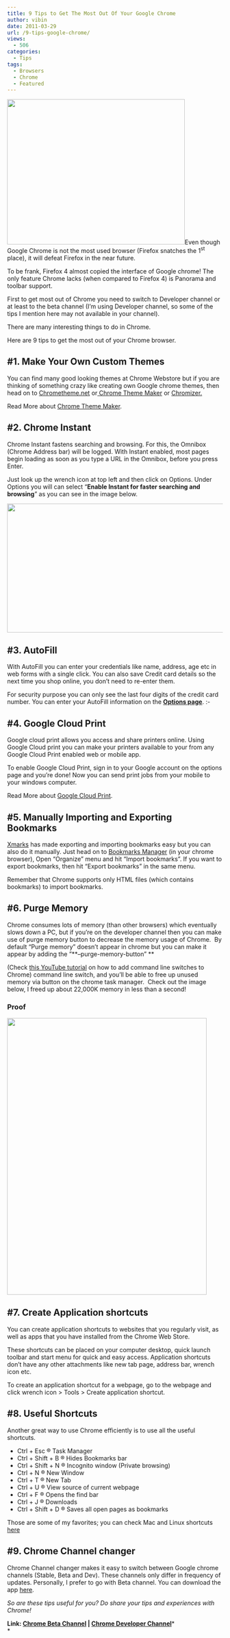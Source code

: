 ```yaml
---
title: 9 Tips to Get The Most Out Of Your Google Chrome
author: vibin
date: 2011-03-29
url: /9-tips-google-chrome/
views:
  - 506
categories:
  - Tips
tags:
  - Browsers
  - Chrome
  - Featured
---
```

<img class="size-full wp-image-39217 alignleft" title="Chrome King" src="http://cdn.devilsworkshop.org/files/2011/03/Chrome_King.png" alt="" width="415" height="339" />Even though Google Chrome is not the most used browser (Firefox snatches the 1<sup>st</sup> place), it will defeat Firefox in the near future.

To be frank, Firefox 4 almost copied the interface of Google chrome! The only feature Chrome lacks (when compared to Firefox 4) is Panorama and toolbar support.

First to get most out of Chrome you need to switch to Developer channel or at least to the beta channel (I’m using Developer channel, so some of the tips I mention here may not available in your channel).

There are many interesting things to do in Chrome.

Here are 9 tips to get the most out of your Chrome browser.

## #1. Make Your Own Custom Themes

You can find many good looking themes at Chrome Webstore but if you are thinking of something crazy like creating own Google chrome themes, then head on to <a href="http://www.chrometheme.net/" onclick="_gaq.push(['_trackEvent', 'outbound-article', 'http://www.chrometheme.net/', 'Chrometheme.net']);" >Chrometheme.net</a> or<a href="http://www.chromethememaker.com/" onclick="_gaq.push(['_trackEvent', 'outbound-article', 'http://www.chromethememaker.com/', ' Chrome Theme Maker']);" > Chrome Theme Maker</a> or <a href="http://chromizer.com/" onclick="_gaq.push(['_trackEvent', 'outbound-article', 'http://chromizer.com/', 'Chromizer.']);" >Chromizer.</a>

Read More about [Chrome Theme Maker][1].

## #2. Chrome Instant

Chrome Instant fastens searching and browsing. For this, the Omnibox (Chrome Address bar) will be logged. With Instant enabled, most pages begin loading as soon as you type a URL in the Omnibox, before you press Enter.

Just look up the wrench icon at top left and then click on Options. Under  Options you will can select &#8220;**Enable Instant for faster searching and browsing**&#8221; as you can see in the image below.

[<img class="alignnone size-full wp-image-39223" title="Chrome_Instant_options" src="http://cdn.devilsworkshop.org/files/2011/03/Chrome_Instant_options.png" alt="" width="550" height="301" />][2]

## #3. AutoFill

With AutoFill you can enter your credentials like name, address, age etc in web forms with a single click. You can also save Credit card details so the next time you shop online, you don’t need to re-enter them.

For security purpose you can only see the last four digits of the credit card number. You can enter your AutoFill information on the **[Options page][3]**. <img src="http://devilsworkshop.org/wp-includes/images/smilies/simple-smile.png" alt=":-)" class="wp-smiley" style="height: 1em; max-height: 1em;" />

## #4. Google Cloud Print

Google cloud print allows you access and share printers online. Using Google Cloud print you can make your printers available to your from any Google Cloud Print enabled web or mobile app.

To enable Google Cloud Print, sign in to your Google account on the options page and you’re done! Now you can send print jobs from your mobile to your windows computer.

Read More about [Google Cloud Print][4].

## #5. Manually Importing and Exporting Bookmarks

<a href="http://www.xmarks.com/" onclick="_gaq.push(['_trackEvent', 'outbound-article', 'http://www.xmarks.com/', 'Xmarks']);" >Xmarks</a> has made exporting and importing bookmarks easy but you can also do it manually. Just head on to [Bookmarks Manager][5] (in your chrome browser), Open “Organize” menu and hit “Import bookmarks”. If you want to export bookmarks, then hit “Export bookmarks” in the same menu.

Remember that Chrome supports only HTML files (which contains bookmarks) to import bookmarks.

## #6. Purge Memory

Chrome consumes lots of memory (than other browsers) which eventually slows down a PC, but if you’re on the developer channel then you can make use of purge memory button to decrease the memory usage of Chrome.  By default “Purge memory” doesn’t appear in chrome but you can make it appear by adding the ”**&#8211;purge-memory-button” **

(Check <a href="http://www.youtube.com/watch?v=THO2aunlVas&feature=player_embedded" onclick="_gaq.push(['_trackEvent', 'outbound-article', 'http://www.youtube.com/watch?v=THO2aunlVas&feature=player_embedded', 'this YouTube tutorial']);" >this YouTube tutorial</a> on how to add command line switches to Chrome) command line switch, and you&#8217;ll be able to free up unused memory via button on the chrome task manager.  Check out the image below, I freed up about 22,000K memory in less than a second!

### Proof

<img class="alignnone size-full wp-image-39214" title="Purge Memory button" src="http://cdn.devilsworkshop.org/files/2011/03/3-28-2011-9-02-58-PM.png" alt="" width="466" height="646" />

## #7. Create Application shortcuts

You can create application shortcuts to websites that you regularly visit, as well as apps that you have installed from the Chrome Web Store.

These shortcuts can be placed on your computer desktop, quick launch toolbar and start menu for quick and easy access. Application shortcuts don’t have any other attachments like new tab page, address bar, wrench icon etc.

To create an application shortcut for a webpage, go to the webpage and click wrench icon > Tools > Create application shortcut.

## #8. Useful Shortcuts

Another great way to use Chrome efficiently is to use all the useful shortcuts.

  * Ctrl + Esc ® Task Manager
  * Ctrl + Shift + B ® Hides Bookmarks bar
  * Ctrl + Shift + N ® Incognito window (Private browsing)
  * Ctrl + N ® New Window
  * Ctrl + T ® New Tab
  * Ctrl + U ® View source of current webpage
  * Ctrl + F ® Opens the find bar
  * Ctrl + J ® Downloads
  * Ctrl + Shift + D ® Saves all open pages as bookmarks

Those are some of my favorites; you can check Mac and Linux shortcuts <a href="http://www.google.com/support/chrome/bin/static.py?page=guide.cs&guide=25799&topic=28650" onclick="_gaq.push(['_trackEvent', 'outbound-article', 'http://www.google.com/support/chrome/bin/static.py?page=guide.cs&guide=25799&topic=28650', 'here']);" >here</a>

## #9. Chrome Channel changer

Chrome Channel changer makes it easy to switch between Google chrome channels (Stable, Beta and Dev). These channels only differ in frequency of updates. Personally, I prefer to go with Beta channel. You can download the app <a href="http://download.cnet.com/Google-Chrome-Channel-Changer/3000-2378_4-10911136.html" onclick="_gaq.push(['_trackEvent', 'outbound-article', 'http://download.cnet.com/Google-Chrome-Channel-Changer/3000-2378_4-10911136.html', 'here']);" >here</a>.

*So are these tips useful for you? Do share your tips and experiences with Chrome!*

**Link: <a href="http://www.google.com/chrome/eula.html?extra=betachannel" onclick="_gaq.push(['_trackEvent', 'outbound-article', 'http://www.google.com/chrome/eula.html?extra=betachannel', 'Chrome Beta Channel']);" >Chrome Beta Channel</a> | <a href="http://www.google.com/chrome/eula.html?extra=devchannel" onclick="_gaq.push(['_trackEvent', 'outbound-article', 'http://www.google.com/chrome/eula.html?extra=devchannel', 'Chrome Developer Channel']);" >Chrome Developer Channel</a>***  
*

 [1]: http://devilsworkshop.org/create-customize-theme-chrome-browser/ "Chrome Theme Maker"
 [2]: http://cdn.devilsworkshop.org/files/2011/03/Chrome_Instant_options.png
 [3]: chrome://settings/autofill
 [4]: http://devilsworkshop.org/google-rid-hardware-drivers-cloud-print-chrome/ "Google Cloud Print"
 [5]: chrome://bookmarks/
